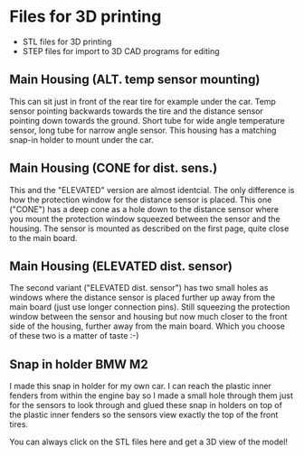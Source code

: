 # Files for 3D printing
- STL files for 3D printing
- STEP files for import to 3D CAD programs for editing

## Main Housing (ALT. temp sensor mounting)
This can sit just in front of the rear tire for example under the car. Temp sensor pointing backwards towards the tire and the distance sensor pointing down towards the ground. Short tube for wide angle temperature sensor, long tube for narrow angle sensor. This housing has a matching snap-in holder to mount under the car.

## Main Housing (CONE for dist. sens.)
This and the "ELEVATED" version are almost identcial. The only difference is how the protection window for the distance sensor is placed. This one ("CONE") has a deep cone as a hole down to the distance sensor where you mount the protection window squeezed between the sensor and the housing. The sensor is mounted as described on the first page, quite close to the main board.

## Main Housing (ELEVATED dist. sensor)
The second variant ("ELEVATED dist. sensor") has two small holes as windows where the distance sensor is placed further up away from the main board (just use longer connection pins). Still squeezing the protection window between the sensor and housing but now much closer to the front side of the housing, further away from the main board. Which you choose of these two is a matter of taste :-)
  
## Snap in holder BMW M2  
  
I made this snap in holder for my own car. I can reach the plastic inner fenders from within the engine bay so I made a small hole through them just for the sensors to look through and glued these snap in holders on top of the plastic inner fenders so the sensors view exactly the top of the front tires.  

  
    
    
You can always click on the STL files here and get a 3D view of the model!
